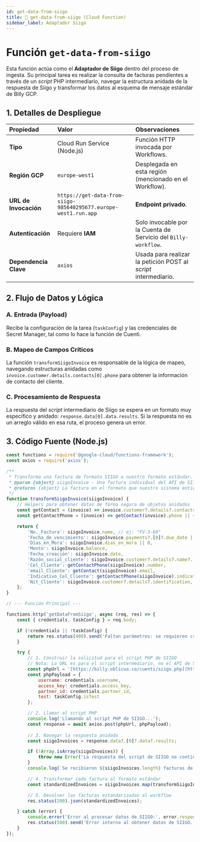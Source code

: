 ```yaml
---
id: get-data-from-siigo
title: 🔗 get-data-from-siigo (Cloud Function)
sidebar_label: Adaptador Siigo
---
```


# Función `get-data-from-siigo`

Esta función actúa como el **Adaptador de Siigo** dentro del proceso de ingesta. Su principal tarea es realizar la consulta de facturas pendientes a través de un *script* PHP intermediario, navegar la estructura anidada de la respuesta de Siigo y transformar los datos al esquema de mensaje estándar de Billy GCP.

## 1. Detalles de Despliegue

| Propiedad | Valor | Observaciones |
| :--- | :--- | :--- |
| **Tipo** | Cloud Run Service (Node.js) | Función HTTP invocada por Workflows. |
| **Región GCP** | `europe-west1` | Desplegada en esta región (mencionado en el Workflow). |
| **URL de Invocación** | `https://get-data-from-siigo-985640295677.europe-west1.run.app` | **Endpoint privado**. |
| **Autenticación** | Requiere **IAM** | Solo invocable por la Cuenta de Servicio del `Billy-workflow`. |
| **Dependencia Clave** | `axios` | Usada para realizar la petición POST al *script* intermediario. |

## 2. Flujo de Datos y Lógica

### A. Entrada (Payload)

Recibe la configuración de la tarea (`taskConfig`) y las credenciales de Secret Manager, tal como lo hace la función de Cuenti.

### B. Mapeo de Campos Críticos

La función `transformSiigoInvoice` es responsable de la lógica de mapeo, navegando estructuras anidadas como `invoice.customer.details.contacts[0].phone` para obtener la información de contacto del cliente.

### C. Procesamiento de Respuesta

La respuesta del *script* intermediario de Siigo se espera en un formato muy específico y anidado: `response.data[0].data.results`. Si la respuesta no es un arreglo válido en esa ruta, el proceso genera un error.

## 3. Código Fuente (Node.js)

```javascript title="index.js"
const functions = require('@google-cloud/functions-framework');
const axios = require('axios');

/**
 * Transforma una factura de formato SIIGO a nuestro formato estándar.
 * @param {object} siigoInvoice - Una factura individual del API de SIIGO/PHP.
 * @returns {object} La factura en el formato que nuestro sistema entiende.
 */
function transformSiigoInvoice(siigoInvoice) {
    // Helpers para obtener datos de forma segura de objetos anidados
    const getContact = (invoice) => invoice.customer?.details?.contacts?.[0] || {};
    const getContactPhone = (invoice) => getContact(invoice).phone || {};

    return {
        'No._Factura': siigoInvoice.name, // ej: "FV-3-60"
        'Fecha_de_vencimiento': siigoInvoice.payments?.[0]?.due_date || null,
        'Días_en_Mora': siigoInvoice.dias_en_mora || 0,
        'Monto': siigoInvoice.balance,
        'Fecha_creación': siigoInvoice.date,
        'Razón_social_cliente': siigoInvoice.customer?.details?.name?.[0] || null,
        'Cel_Cliente': getContactPhone(siigoInvoice).number,
        'email_Cliente': getContact(siigoInvoice).email,
        'Indicativo_Cel_Cliente': getContactPhone(siigoInvoice).indicative,
        'Nit_Cliente': siigoInvoice.customer?.details?.identification,
    };
}

// --- Función Principal ---

functions.http('getDataFromSiigo', async (req, res) => {
    const { credentials, taskConfig } = req.body;

    if (!credentials || !taskConfig) {
        return res.status(400).send('Faltan parámetros: se requieren credentials y taskConfig.');
    }

    try {
        // 1. Construir la solicitud para el script PHP de SIIGO
        // Nota: La URL es para el script intermediario, no el API de Siigo directo
        const phpUrl = '[https://billy.oblicua.co/cuenti/siigo.php](https://billy.oblicua.co/cuenti/siigo.php)';
        const phpPayload = {
            username: credentials.username,
            access_key: credentials.access_key,
            partner_id: credentials.partner_id,
            test: taskConfig.isTest
        };

        // 2. Llamar al script PHP
        console.log('Llamando al script PHP de SIIGO...');
        const response = await axios.post(phpUrl, phpPayload);
        
        // 3. Navegar la respuesta anidada
        const siigoInvoices = response.data?.[0]?.data?.results;

        if (!Array.isArray(siigoInvoices)) {
            throw new Error('La respuesta del script de SIIGO no contiene un arreglo de facturas en la ruta esperada.');
        }
        console.log(`Se recibieron ${siigoInvoices.length} facturas de SIIGO.`);

        // 4. Transformar cada factura al formato estándar
        const standardizedInvoices = siigoInvoices.map(transformSiigoInvoice);

        // 5. Devolver las facturas estandarizadas al workflow
        res.status(200).json(standardizedInvoices);

    } catch (error) {
        console.error('Error al procesar datos de SIIGO:', error.response ? error.response.data : error.message);
        res.status(500).send('Error interno al obtener datos de SIIGO.');
    }
});